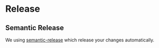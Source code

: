 # Release

## Semantic Release
We using [semantic-release](https://github.com/semantic-release/semantic-release)  which release your changes automatically.
